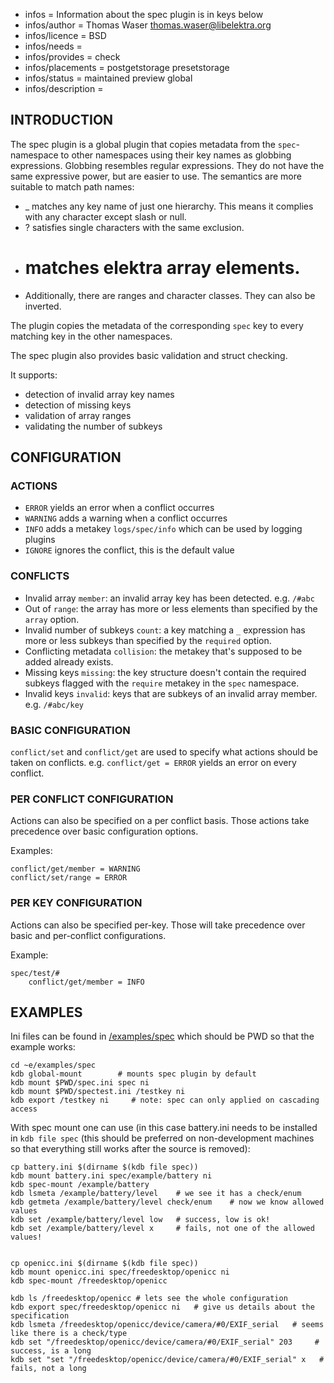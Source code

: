 - infos = Information about the spec plugin is in keys below
- infos/author = Thomas Waser <thomas.waser@libelektra.org>
- infos/licence = BSD
- infos/needs =
- infos/provides = check
- infos/placements = postgetstorage presetstorage
- infos/status = maintained preview global
- infos/description =

## INTRODUCTION ##

The spec plugin is a global plugin that copies metadata from the `spec`-namespace to other namespaces using their key names as globbing expressions.
Globbing resembles regular expressions. They do not have the same expressive power, but are easier to use. The semantics are more suitable to match path names:

* _ matches any key name of just one hierarchy. This means it complies with any character except slash or null.
* ? satisfies single characters with the same exclusion.
* # matches elektra array elements.
* Additionally, there are ranges and character classes. They can also be inverted.

The plugin copies the metadata of the corresponding `spec` key to every matching key in the other namespaces.

The spec plugin also provides basic validation and struct checking.

It supports:

* detection of invalid array key names
* detection of missing keys
* validation of array ranges
* validating the number of subkeys

## CONFIGURATION ##

### ACTIONS ###

* `ERROR` yields an error when a conflict occurres
* `WARNING` adds a warning when a conflict occurres
* `INFO` adds a metakey `logs/spec/info` which can be used by logging plugins
* `IGNORE` ignores the conflict, this is the default value

### CONFLICTS ###

* Invalid array `member`: an invalid array key has been detected. e.g. `/#abc`
* Out of `range`: the array has more or less elements than specified by the `array` option.
* Invalid number of subkeys `count`: a key matching a `_` expression has more or less subkeys than specified by the `required` option.
* Conflicting metadata `collision`: the metakey that's supposed to be added already exists.  
* Missing keys `missing`: the key structure doesn't contain the required subkeys flagged with the `require` metakey in the `spec` namespace.
* Invalid keys `invalid`: keys that are subkeys of an invalid array member. e.g. `/#abc/key`

### BASIC CONFIGURATION ###

`conflict/set` and `conflict/get` are used to specify what actions should be taken on conflicts. e.g. `conflict/get = ERROR` yields an error on every conflict.

### PER CONFLICT CONFIGURATION ### 

Actions can also be specified on a per conflict basis. Those actions take precedence over basic configuration options.

Examples: 
```
conflict/get/member = WARNING
conflict/set/range = ERROR
```

### PER KEY CONFIGURATION ###

Actions can also be specified per-key. Those will take precedence over basic and per-conflict configurations.

Example:
```
spec/test/#
    conflict/get/member = INFO
```


## EXAMPLES ##

Ini files can be found in [/examples/spec](/examples/spec) which should be PWD
so that the example works:

	cd ~e/examples/spec
	kdb global-mount        # mounts spec plugin by default
	kdb mount $PWD/spec.ini spec ni
	kdb mount $PWD/spectest.ini /testkey ni
	kdb export /testkey ni     # note: spec can only applied on cascading access

With spec mount one can use (in this case battery.ini needs to be installed in
`kdb file spec` (this should be preferred on non-development machines so that
everything still works after the source is removed):

	cp battery.ini $(dirname $(kdb file spec))
	kdb mount battery.ini spec/example/battery ni
	kdb spec-mount /example/battery
	kdb lsmeta /example/battery/level    # we see it has a check/enum
	kdb getmeta /example/battery/level check/enum    # now we know allowed values
	kdb set /example/battery/level low   # success, low is ok!
	kdb set /example/battery/level x     # fails, not one of the allowed values!


	cp openicc.ini $(dirname $(kdb file spec)) 
	kdb mount openicc.ini spec/freedesktop/openicc ni
	kdb spec-mount /freedesktop/openicc

	kdb ls /freedesktop/openicc # lets see the whole configuration
	kdb export spec/freedesktop/openicc ni   # give us details about the specification
	kdb lsmeta /freedesktop/openicc/device/camera/#0/EXIF_serial   # seems like there is a check/type
	kdb set "/freedesktop/openicc/device/camera/#0/EXIF_serial" 203     # success, is a long
	kdb set "set "/freedesktop/openicc/device/camera/#0/EXIF_serial" x   # fails, not a long

